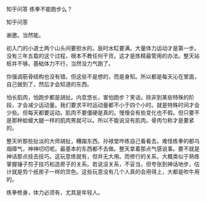  
 知乎问答 练拳不能跑步么？ 
 
 
 
 
 
 知乎问答 
 
 

 

 谢邀。当然能。

 

 初入门的小道士两个山头间要担水的。辰时水缸要满。大量体力运动才是第一步。没有三年五载的这个过程，根本不教任何干货。这才是炼精最管用的办法。整天站桩并不够。基础体力不行，当然没力气跑了。

 

 

 你强调筋骨结构也没有错。但这些不是想的，而是身知。所以都是每天沁在里面，自己做到了，然后才会知道的东西。

 

 怕长肌肉，怕跑步都是胡扯。内息悠长，害怕跑步？笑话。除非到某些特殊的阶段，才会减少运动量。我们要求平时运动量都不小于四个小时。就是特殊时间才会少些。但每天都要运动。肌肉不要僵硬是真的。慢慢会有些变化也不假。但只要不是那种蛤蟆大腿一样的肌肉男就可以。所以不能说没有肌肉。骨肉匀称才是要紧的。

 

 整天听那些扯淡的大师胡扯，糟蹋东西。孙禄堂咋练自己看看去。难怪练拳的都乌烟瘴气，神神叨叨呢。最基本的东西都不去做。整天拿着那点气感说事。要不就是神话那点技击技巧。这玩意练就有，但并无大用。而修行的关系，大概类似于熟练掌握锤子剪子技巧和造房子的关系。若说没关系，不妥当，但夸张到神话地步，估计就是剪个纸房子一样的货色。这些玩意没有几个人真的会用得上，大都是吹牛用的。

 

 练拳修身，体力必须有，尤其是年轻人。 